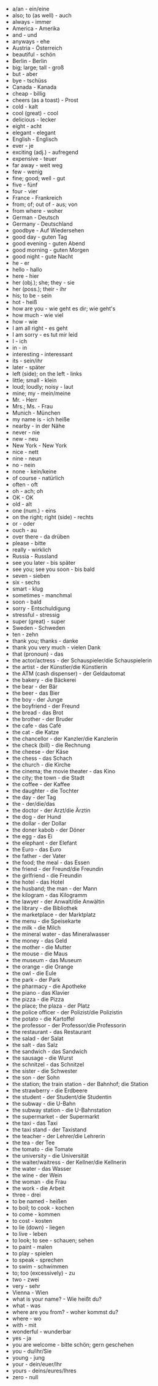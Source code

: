 - a/an - ein/eine
- also; to (as well) - auch
- always - immer
- America - Amerika
- and - und
- anyways - ehe
- Austria - Österreich
- beautiful - schön
- Berlin - Berlin
- big; large; tall - groß
- but - aber
- bye - tschüss
- Canada - Kanada
- cheap - billig
- cheers (as a toast) - Prost
- cold - kalt
- cool (great) - cool
- delicious - lecker
- eight - acht
- elegant - elegant
- English - Englisch
- ever - je
- exciting (adj.) - aufregend
- expensive - teuer
- far away - weit weg
- few - wenig
- fine; good; well - gut
- five - fünf
- four - vier
- France - Frankreich
- from; of; out of - aus; von
- from where - woher
- German - Deutsch
- Germany - Deutschland
- goodbye - Auf Wiedersehen
- good day - guten Tag
- good evening - guten Abend
- good morning - guten Morgen
- good night - gute Nacht
- he - er
- hello - hallo
- here - hier
- her (obj.); she; they - sie
- her (poss.); their - ihr
- his; to be - sein
- hot - heiß
- how are you - wie geht es dir; wie geht's
- how much - wie viel
- how - wie
- I am all right - es geht
- I am sorry - es tut mir leid
- I - ich
- in - in
- interesting - interessant
- its - sein/ihr
- later - später
- left (side); on the left - links
- little; small - klein
- loud; loudly; noisy - laut
- mine; my - mein/meine
- Mr. - Herr
- Mrs.; Ms. - Frau
- Munich - München
- my name is - ich heiße
- nearby - in der Nähe
- never - nie
- new - neu
- New York - New York
- nice - nett
- nine - neun
- no - nein
- none - kein/keine
- of course - natürlich
- often - oft
- oh - ach; oh
- OK - OK
- old - alt
- one (num.) - eins
- on the right; right (side) - rechts
- or - oder
- ouch - au
- over there - da drüben
- please - bitte
- really - wirklich
- Russia - Russland
- see you later - bis später
- see you; see you soon - bis bald
- seven - sieben
- six - sechs
- smart - klug
- sometimes - manchmal
- soon - bald
- sorry - Entschuldigung
- stressful - stressig
- super (great) - super
- Sweden - Schweden
- ten - zehn
- thank you; thanks - danke
- thank you very much - vielen Dank
- that (pronoun) - das
- the actor/actress - der Schauspieler/die Schauspielerin
- the artist - der Künstler/die Künstlerin
- the ATM (cash dispenser) - der Geldautomat
- the bakery - die Bäckerei
- the bear - der Bär
- the beer - das Bier
- the boy - der Junge
- the boyfriend - der Freund
- the bread - das Brot
- the brother - der Bruder
- the cafe - das Café
- the cat - die Katze
- the chancellor - der Kanzler/die Kanzlerin
- the check (bill) - die Rechnung
- the cheese - der Käse
- the chess - das Schach
- the church - die Kirche
- the cinema; the movie theater - das Kino
- the city; the town - die Stadt
- the coffee - der Kaffee
- the daughter - die Tochter
- the day - der Tag
- the - der/die/das
- the doctor - der Arzt/die Ärztin
- the dog - der Hund
- the dollar - der Dollar
- the doner kabob - der Döner
- the egg - das Ei
- the elephant - der Elefant
- the Euro - das Euro
- the father - der Vater
- the food; the meal - das Essen
- the friend - der Freund/die Freundin
- the girlfriend - die Freundin
- the hotel - das Hotel
- the husband; the man - der Mann
- the kilogram - das Kilogramm
- the lawyer - der Anwalt/die Anwältin
- the library - die Bibliothek
- the marketplace - der Marktplatz
- the menu - die Speisekarte
- the milk - die Milch
- the mineral water - das Mineralwasser
- the money - das Geld
- the mother - die Mutter
- the mouse - die Maus
- the museum - das Museum
- the orange - die Orange
- the owl - die Eule
- the park - der Park
- the pharmacy - die Apotheke
- the piano - das Klavier
- the pizza - die Pizza
- the place; the plaza - der Platz
- the police officer - der Polizist/die Polizistin
- the potato - die Kartoffel
- the professor - der Professor/die Professorin
- the restaurant - das Restaurant
- the salad - der Salat
- the salt - das Salz
- the sandwich - das Sandwich
- the sausage - die Wurst
- the schnitzel - das Schnitzel
- the sister - die Schwester
- the son - der Sohn
- the station; the train station - der Bahnhof; die Station
- the strawberry - die Erdbeere
- the student - der Student/die Studentin
- the subway - die U-Bahn
- the subway station - die U-Bahnstation
- the supermarket - der Supermarkt
- the taxi - das Taxi
- the taxi stand - der Taxistand
- the teacher - der Lehrer/die Lehrerin
- the tea - der Tee
- the tomato - die Tomate
- the university - die Universität
- the waiter/waitress - der Kellner/die Kellnerin
- the water - das Wasser
- the wine - der Wein
- the woman - die Frau
- the work - die Arbeit
- three - drei
- to be named - heißen
- to boil; to cook - kochen
- to come - kommen
- to cost - kosten
- to lie (down) - liegen
- to live - leben
- to look; to see - schauen; sehen
- to paint - malen
- to play - spielen
- to speak - sprechen
- to swim - schwimmen
- to; too (excessively) - zu
- two - zwei
- very - sehr
- Vienna - Wien
- what is your name? - Wie heißt du?
- what - was
- where are you from? - woher kommst du?
- where - wo
- with - mit
- wonderful - wunderbar
- yes - ja
- you are welcome - bitte schön; gern geschehen
- you - du/ihr/Sie
- young - jung
- your - dein/euer/Ihr
- yours - deins/eures/Ihres
- zero - null
